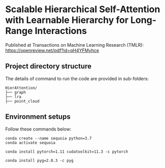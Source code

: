 # Scalable Hierarchical Self-Attention with Learnable Hierarchy for Long-Range Interactions

Published at Transactions on Machine Learning Research (TMLR): https://openreview.net/pdf?id=qH4YFMyhce

## Project directory structure
The details of command to run the code are provided in sub-folders:
```text
HierAttention/
├── graph
├── lra
├── point_cloud
```

## Environment setups

Follow these commands below:
```
conda create --name sequoia python=3.7
conda activate sequoia

conda install pytorch=1.11 cudatoolkit=11.3 -c pytorch

conda install pyg=2.0.3 -c pyg
```
